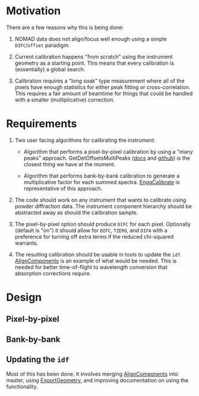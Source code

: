 Motivation
==========

There are a few reasons why this is being done:

1. NOMAD data does not align/focus well enough using a simple
   `DIFC`/`offset` paradigm.

1. Current calibration happens "from scratch" using the instrument
   geometry as a starting point. This means that every calibration is
   (essentially) a global search.

1. Calibration requires a "long soak" type measurement where all of
   the pixels have enough statistics for either peak fitting or
   cross-correlation. This requires a fair amount of beamtime for
   things that could be handled with a smaller (multiplicative)
   correction.

Requirements
============

1. Two user facing algorithms for calibrating the instrument.

   * Algorithm that performs a pixel-by-pixel calibration by using a
     "many peaks" approach. GetDetOffsetsMultiPeaks
     ([docs](http://docs.mantidproject.org/v3.5.1/algorithms/GetDetOffsetsMultiPeaks-v1.html)
     and
     [github](https://github.com/mantidproject/mantid/blob/v3.5.1/Code/Mantid/Framework/Algorithms/src/GetDetOffsetsMultiPeaks.cpp))
     is the closest thing we have at the moment.

   * Algorithm that performs bank-by-bank calibration to generate a
     multiplicative factor for each summed
     spectra. [EnggCalibrate](https://github.com/mantidproject/mantid/blob/v3.5.1/Code/Mantid/Framework/PythonInterface/plugins/algorithms/EnggCalibrate.py)
     is representative of this approach.

1. The code should work on any instrument that wants to calibrate
   using powder diffraction data. The instrument component hierarchy
   should be abstracted away as should the calibration sample.

1. The pixel-by-pixel option should produce `DIFC` for each
   pixel. Optionally (default is "on") it should allow for `DIFC`,
   `TZERO`, and `DIFA` with a preference for turning off extra terms
   if the reduced chi-squared warrants.

1. The resulting calibration should be usable in tools to update the
   `idf`. [AlignComponents](https://github.com/mantidproject/mantid/compare/master...rosswhitfield:AlignComponent)
   is an example of what would be needed. This is needed for better
   time-of-flight to wavelength conversion that absorption corrections
   require.

Design
======

Pixel-by-pixel
--------------

Bank-by-bank
------------

Updating the `idf`
------------------

Most of this has been done. It involves merging
[AlignComponents](https://github.com/mantidproject/mantid/compare/master...rosswhitfield:AlignComponent)
into master, using
[ExportGeometry](https://github.com/mantidproject/mantid/blob/56237597171dfa7206e868e3eded497673d545cd/Framework/PythonInterface/plugins/algorithms/ExportGeometry.py),
and improving documentation on using the functionality.

